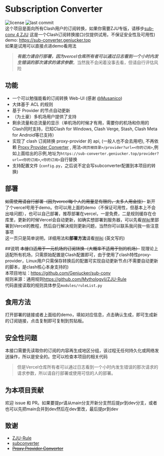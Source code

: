 # Subscription Converter
![license](https://img.shields.io/github/license/geniucker/sub-conv) ![last commit](https://img.shields.io/github/last-commit/geniucker/sub-conv)  
这个项目是面向所有Clash用户的订阅转换，如果你需要ZJU专版，请移步[sub-conv 4 ZJU](https://github.com/geniucker/sub-conv-4-ZJU)
这是一个Clash订阅转换接口(仅提供试用，不保证安全性及可用性)  
demo: <https://sub-converter.geniucker.top>  
如果是试用可以直接点进demo看用法  
> ***有能力请自行部署，因为vercel仓库所有者可以通过日志看到一个小时内发生错误的那次请求的请求参数***，当然我不会闲着没事去看，但请自行评估风险

## 功能
- 一个可以勉强能看的订阅转换 Web-UI (感谢 [@Musanico](https://github.com/musanico))  
- 大体基于 ACL 的规则  
- 基于 Provider 的节点自动更新  
- （为土豪）多机场用户提供了支持  
- 剩余流量和总流量的显示（单机场的时候才有用，需要你的机场和你用的Clash同时支持，已知Clash for Windows, Clash Verge, Stash, Clash Meta for Android等已支持）  
- 实现了 clash 订阅转换 proxy-provider 的 api, (一般人也不会去用吧), 不再依赖 [Proxy Provider Converter](https://github.com/qier222/proxy-provider-converter) , 用法`<网页根目录>/provider?url=<你的订阅>`,例如上面给出的示例,地址为`https://sub-converter.geniucker.top/provider?url=<你的订阅>`,`<你的订阅>`自行替换  
- 支持配置文件 (`config.py`，之后说不定会写subconverter配置到本项目的转换)  

## 部署
~~如需使用请自行部署（因为vercel每个人的用量是有限的，太多人用会挂）~~ 新开了个vercel号用于demo。你可以用上面的demo（不保证可用性，但基本上不会出啥问题），也可以自己部署，推荐部署在vercel，一是免费，二是规则缓存在仓库里，更新的时候Vercel会自动更新，如确实想部署到服务器，可以先看[Wiki](https://github.com/Geniucker/sub-conv/wiki)里部署到Vercel的教程，然后自行解决规则更新问题，当然你可以联系我问我一些注意事项  
这一页只是简单说明，详细用法和**部署方法**请看[Wiki](https://github.com/Geniucker/sub-conv/wiki) (英文写的)  

##说明
~~本接口适用于一元机场的订阅转换（大概率不适用于别的机场）~~ 现理论上适配所有机场，只需原始配置是Clash配置即可，由于使用了clash特性proxy-provider，Linux用户只需保存转换后的配置可实现自动更新节点(不需要自动更新的脚本，是clash核心本身支持的)<br>
本项目地址：<https://github.com/Geniucker/sub-conv><br>
规则来源：通用规则<https://github.com/Mythologyli/ZJU-Rule><br>
代码直接读取的规则具体参见`modules/ruleList.py`<br>

## 食用方法
打开部署的链接或者上面给的demo，填如对应信息，点击确认生成，即可生成新的订阅链接，点击复制即可复制到剪贴板。  

## 安全性问题
本接口需要先读取你的订阅的内容再生成地区分组，该过程无任何持久化或网络发送操作，所以是安全的。您可以检查本项目的相关代码  
> 但是Vercel仓库所有者可以通过日志看到一个小时内发生错误的那次请求的请求参数，所以请自行部署或使用可信的人的部署。  

## 为本项目贡献
欢迎 issue 和 PR。如果要提pr请从main分支开新分支然后提pr到dev分支，或者也可以先把main合并到dev然后在dev里改，最后提pr到dev  

## 致谢
- [ZJU-Rule](https://github.com/Mythologyli/ZJU-Rule/)  
- [subconverter](https://github.com/tindy2013/subconverter)  
- ~~[Proxy Provider Converter](https://github.com/qier222/proxy-provider-converter)~~  
